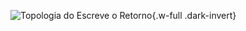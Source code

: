 ![Topologia do Escreve o Retorno](/images/reference/entities/stage_wb.drawio.svg){.w-full .dark-invert}
